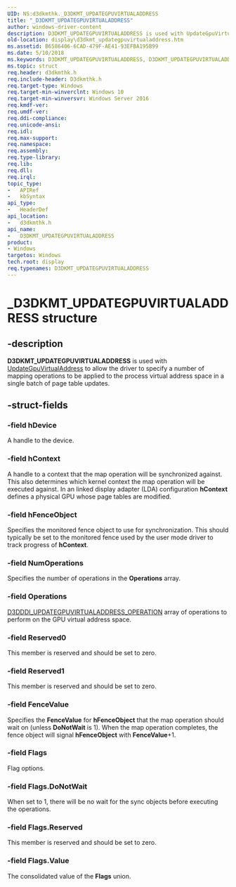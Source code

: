 ```yaml
---
UID: NS:d3dkmthk._D3DKMT_UPDATEGPUVIRTUALADDRESS
title: "_D3DKMT_UPDATEGPUVIRTUALADDRESS"
author: windows-driver-content
description: D3DKMT_UPDATEGPUVIRTUALADDRESS is used with UpdateGpuVirtualAddress to allow the driver to specify a number of mapping operations to be applied to the process virtual address space in a single batch of page table updates.
old-location: display\d3dkmt_updategpuvirtualaddress.htm
ms.assetid: B6586406-6CAD-479F-AE41-93EFBA195B99
ms.date: 5/10/2018
ms.keywords: D3DKMT_UPDATEGPUVIRTUALADDRESS, D3DKMT_UPDATEGPUVIRTUALADDRESS structure [Display Devices], _D3DKMT_UPDATEGPUVIRTUALADDRESS, d3dkmthk/D3DKMT_UPDATEGPUVIRTUALADDRESS, display.d3dkmt_updategpuvirtualaddress
ms.topic: struct
req.header: d3dkmthk.h
req.include-header: D3dkmthk.h
req.target-type: Windows
req.target-min-winverclnt: Windows 10
req.target-min-winversvr: Windows Server 2016
req.kmdf-ver: 
req.umdf-ver: 
req.ddi-compliance: 
req.unicode-ansi: 
req.idl: 
req.max-support: 
req.namespace: 
req.assembly: 
req.type-library: 
req.lib: 
req.dll: 
req.irql: 
topic_type:
-	APIRef
-	kbSyntax
api_type:
-	HeaderDef
api_location:
-	d3dkmthk.h
api_name:
-	D3DKMT_UPDATEGPUVIRTUALADDRESS
product:
- Windows
targetos: Windows
tech.root: display
req.typenames: D3DKMT_UPDATEGPUVIRTUALADDRESS
---
```


# _D3DKMT_UPDATEGPUVIRTUALADDRESS structure


## -description


<b>D3DKMT_UPDATEGPUVIRTUALADDRESS</b> is used with <a href="https://msdn.microsoft.com/3390A01D-BD4B-4399-AA3E-91BB32264A13">UpdateGpuVirtualAddress</a> to allow the driver to specify a number of mapping operations to be applied to the process virtual address space in a single batch of page table updates. 



## -struct-fields




### -field hDevice

A handle to the device.


### -field hContext

A handle to a context that the map operation will be synchronized against. This also determines which kernel context the map operation will be executed against. In an linked display adapter (LDA) configuration <b>hContext</b> defines a physical GPU whose page tables are modified.


### -field hFenceObject

Specifies the monitored fence object to use for synchronization. This should typically be set to the monitored fence used by the user mode driver to track progress of <b>hContext</b>. 


### -field NumOperations

Specifies the number of operations in the <b>Operations</b> array.


### -field Operations


<a href="https://msdn.microsoft.com/library/windows/hardware/dn906329">D3DDDI_UPDATEGPUVIRTUALADDRESS_OPERATION</a> array of operations to perform on the GPU virtual address space.


### -field Reserved0

This member is reserved and should be set to zero.


### -field Reserved1

This member is reserved and should be set to zero.


### -field FenceValue

Specifies the <b>FenceValue</b> for <b>hFenceObject</b> that the map operation should wait on (unless <b>DoNotWait</b> is 1). When the map operation completes, the fence object will signal <b>hFenceObject</b> with <b>FenceValue</b>+1.


### -field Flags

Flag options.

### -field Flags.DoNotWait

When set to 1, there will be no wait for the sync objects before executing the operations.


### -field Flags.Reserved

This member is reserved and should be set to zero.


### -field Flags.Value

The consolidated value of the <b>Flags</b> union.

